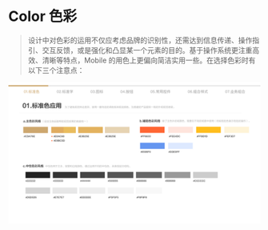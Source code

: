 # Color 色彩

>设计中对色彩的运用不仅应考虑品牌的识别性，还需达到信息传递、操作指引、交互反馈，或是强化和凸显某一个元素的目的。基于操作系统更注重高效、清晰等特点，Mobile 的用色上更偏向简洁实用一些。在选择色彩时有以下三个注意点：

<img  align="center" src="../../assets/res/color.png">
